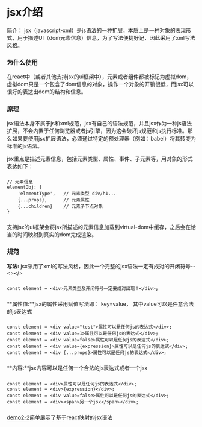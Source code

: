 # jsx介绍 #

简介： jsx（javascript-xml）是js语法的一种扩展，本质上是一种对象的表现形式，用于描述UI（dom元素信息）信息，为了写法便捷好记，因此采用了xml写法风格。

### 为什么使用 ###

在react中（或者其他支持jsx的ui框架中），元素或者组件都被标记为虚拟dom，虚拟dom只是一个包含了dom信息的对象，操作一个对象的开销很低，而jsx可以很好的表达出dom的结构和信息。

### 原理 ###

jsx语法本身不属于js和xml规范，jsx有自己的语法规范，并且jsx作为一种js语法扩展，不会内置于任何浏览器或者js引擎，因为这会破坏js规范和js执行标准。那么如果要使用jsx扩展语法，必须通过特定的预处理器（例如：babel）将其转变为标准的js语法。

jsx重点是描述元素信息，包括元素类型、属性、事件、子元素等，用对象的形式表达如下：
### 
	// 元素信息
	elementObj: {
		'elementType',   // 元素类型 div/h1...
		{...props},      // 元素属性
		{...children}    // 元素子节点对象
	}
###
支持jsx的ui框架会将jsx所描述的元素信息加载到virtual-dom中缓存，之后会在恰当的时间映射到真实的dom完成渲染。

### 规范 ###

**写法:** jsx采用了xml的写法风格，因此一个完整的jsx语法一定有成对的开闭符号--<></>  
### 
	const element = <div>元素类型及开闭符号一定要成对出现！</div>;
### 
**属性值:**jsx的属性采用赋值写法即： key=value， 其中value可以是任意合法的js表达式
### 
	const element = <div value="test">属性可以是任何js的表达式</div>;
	const element = <div value=1>属性可以是任何js的表达式</div>;
	const element = <div value=false>属性可以是任何js的表达式</div>;
	const element = <div value={expression}>属性可以是任何js的表达式</div>;
	const element = <div {...props}>属性可以是任何js的表达式</div>;
### 
**内容:**jsx内容可以是任何一个合法的js表达式或者一个jsx
### 
	const element = <div>属性可以是任何js的表达式</div>;
	const element = <div>{expression}</div>;
	const element = <div value=false>属性可以是任何js的表达式</div>;
	const element = <div><span>另一个jsx</span></div>;
###
[demo2-2](./demo2-2/a.jsx)简单展示了基于react映射的jsx语法